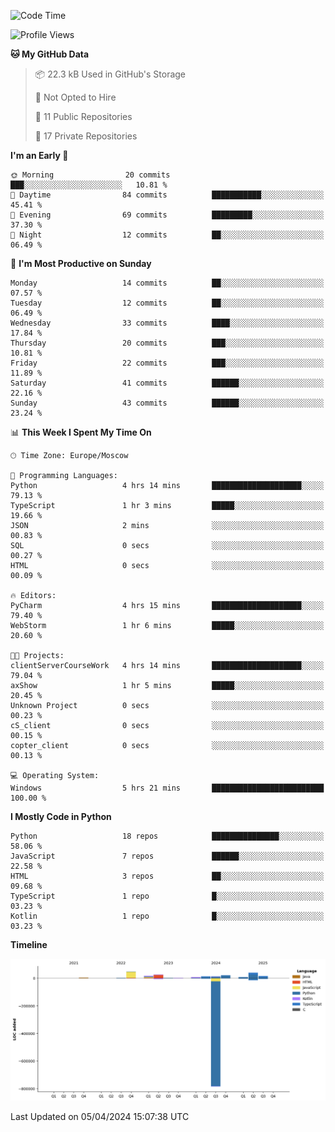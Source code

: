 <!--START_SECTION:waka-->
![Code Time](http://img.shields.io/badge/Code%20Time-247%20hrs%2050%20mins-blue)

![Profile Views](http://img.shields.io/badge/Profile%20Views-0-blue)

**🐱 My GitHub Data** 

> 📦 22.3 kB Used in GitHub's Storage 
 > 
> 🚫 Not Opted to Hire
 > 
> 📜 11 Public Repositories 
 > 
> 🔑 17 Private Repositories 
 > 
**I'm an Early 🐤** 

```text
🌞 Morning                20 commits          ███░░░░░░░░░░░░░░░░░░░░░░   10.81 % 
🌆 Daytime                84 commits          ███████████░░░░░░░░░░░░░░   45.41 % 
🌃 Evening                69 commits          █████████░░░░░░░░░░░░░░░░   37.30 % 
🌙 Night                  12 commits          ██░░░░░░░░░░░░░░░░░░░░░░░   06.49 % 
```
📅 **I'm Most Productive on Sunday** 

```text
Monday                   14 commits          ██░░░░░░░░░░░░░░░░░░░░░░░   07.57 % 
Tuesday                  12 commits          ██░░░░░░░░░░░░░░░░░░░░░░░   06.49 % 
Wednesday                33 commits          ████░░░░░░░░░░░░░░░░░░░░░   17.84 % 
Thursday                 20 commits          ███░░░░░░░░░░░░░░░░░░░░░░   10.81 % 
Friday                   22 commits          ███░░░░░░░░░░░░░░░░░░░░░░   11.89 % 
Saturday                 41 commits          ██████░░░░░░░░░░░░░░░░░░░   22.16 % 
Sunday                   43 commits          ██████░░░░░░░░░░░░░░░░░░░   23.24 % 
```


📊 **This Week I Spent My Time On** 

```text
🕑︎ Time Zone: Europe/Moscow

💬 Programming Languages: 
Python                   4 hrs 14 mins       ████████████████████░░░░░   79.13 % 
TypeScript               1 hr 3 mins         █████░░░░░░░░░░░░░░░░░░░░   19.66 % 
JSON                     2 mins              ░░░░░░░░░░░░░░░░░░░░░░░░░   00.83 % 
SQL                      0 secs              ░░░░░░░░░░░░░░░░░░░░░░░░░   00.27 % 
HTML                     0 secs              ░░░░░░░░░░░░░░░░░░░░░░░░░   00.09 % 

🔥 Editors: 
PyCharm                  4 hrs 15 mins       ████████████████████░░░░░   79.40 % 
WebStorm                 1 hr 6 mins         █████░░░░░░░░░░░░░░░░░░░░   20.60 % 

🐱‍💻 Projects: 
clientServerCourseWork   4 hrs 14 mins       ████████████████████░░░░░   79.04 % 
axShow                   1 hr 5 mins         █████░░░░░░░░░░░░░░░░░░░░   20.45 % 
Unknown Project          0 secs              ░░░░░░░░░░░░░░░░░░░░░░░░░   00.23 % 
cS_client                0 secs              ░░░░░░░░░░░░░░░░░░░░░░░░░   00.15 % 
copter_client            0 secs              ░░░░░░░░░░░░░░░░░░░░░░░░░   00.13 % 

💻 Operating System: 
Windows                  5 hrs 21 mins       █████████████████████████   100.00 % 
```

**I Mostly Code in Python** 

```text
Python                   18 repos            ███████████████░░░░░░░░░░   58.06 % 
JavaScript               7 repos             ██████░░░░░░░░░░░░░░░░░░░   22.58 % 
HTML                     3 repos             ██░░░░░░░░░░░░░░░░░░░░░░░   09.68 % 
TypeScript               1 repo              █░░░░░░░░░░░░░░░░░░░░░░░░   03.23 % 
Kotlin                   1 repo              █░░░░░░░░░░░░░░░░░░░░░░░░   03.23 % 
```



**Timeline**

![Lines of Code chart](https://raw.githubusercontent.com/adlemx/adlemx/main/assets/bar_graph.png)


 Last Updated on 05/04/2024 15:07:38 UTC
<!--END_SECTION:waka-->
